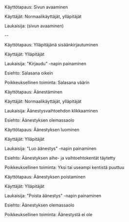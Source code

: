 Käyttötapaus: Sivun avaaminen

Käyttäjät: Normaalikäyttäjät, ylläpitäjät

Laukaisija: (sivun avaaminen)

--

Käyttötapaus: Ylläpitäjänä sisäänkirjautuminen

Käyttäjät: Ylläpitäjät

Laukaisija: "Kirjaudu" -napin painaminen

Esiehto: Salasana oikein

Poikkeuksellinen toiminta: Salasana väärin


Käyttötapaus: Äänestäminen

Käyttäjät: Normaalikäyttäjät, ylläpitäjät

Laukaisija: Äänestysvaihtoehdon klikkaaminen

Esiehto: Äänestyksen olemassaolo


Käyttötapaus: Äänestyksen luominen

Käyttäjät: Ylläpitäjät

Laukaisija: "Luo äänestys" -napin painaminen

Esiehto: Äänestyksen aihe- ja vaihtoehtokentät täytetty

Poikkeuksellinen toiminta: Yksi tai useampi kentistä puuttuu


Käyttötapaus: Äänestyksen poistaminen

Käyttäjät: Ylläpitäjät

Laukaisija: "Poista äänestys" -napin painaminen

Esiehto: Äänestyksen olemassaolo

Poikkeuksellinen toiminta: Äänestystä ei ole

